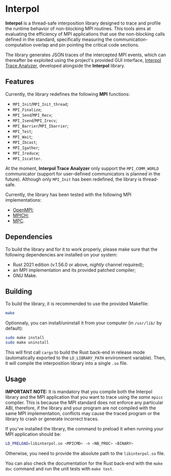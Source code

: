 # Interpol

**Interpol** is a thread-safe interposition library designed to trace and profile the runtime behavior of non-blocking MPI routines.
This tools aims at evaluating the efficiency of MPI applications that use the non-blocking calls defined in the standard, specifically measuring the communication-computation overlap and pin pointing the critical code sections.

The library generates JSON traces of the intercepted MPI events, which can thereafter be exploited using the project's provided GUI interface, [Interpol Trace Analyzer](https://github.com/async-mpi-benchmarks/Interface), developed alongside the **Interpol** library.


## Features
Currently, the library redefines the following **MPI** functions:
- `MPI_Init`/`MPI_Init_thread`;
- `MPI_Finalize`;
- `MPI_Send`/`MPI_Recv`;
- `MPI_Isend`/`MPI_Irecv`;
- `MPI_Barrier`/`MPI_Ibarrier`;
- `MPI_Test`;
- `MPI_Wait`;
- `MPI_Ibcast`;
- `MPI_Igather`;
- `MPI_Ireduce`;
- `MPI_Iscatter`.

At the moment, **Interpol Trace Analyzer** only support the `MPI_COMM_WORLD` communicator (support for user-defined communicators is planned in the future).
Although only `MPI_Init` has been redefined, the library is thread-safe.

Currently, the library has been tested with the following MPI implementations:
- [OpenMPI](https://www.open-mpi.org/);
- [MPICH](https://www.mpich.org/);
- [MPC](https://mpc.hpcframework.com/frontpage/).


## Dependencies
To build the library and for it to work properly, please make sure that the following dependencies are installed on your system:
- Rust 2021 edition (v.1.56.0 or above, *nightly* channel required);
- an MPI implementation and its provided patched compiler;
- GNU Make.


## Building
To build the library, it is recommended to use the provided Makefile:
```sh
make
```
Optionnaly, you can install/uninstall it from your computer (in `/usr/lib/` by default):
```sh
sudo make install
sudo make uninstall
```
This will first call `cargo` to build the Rust back-end in release mode (automatically exported to the `LD_LIBRARY_PATH` environment variable).
Then, it will compile the interposition library into a single `.so` file.


## Usage
**IMPORTANT NOTE:** It is mandatory that you compile both the Interpol library and the MPI application that you want to trace using the _same_ `mpicc` compiler. This is because the MPI standard does not enforce any particular ABI, therefore, if the library and your program are not compiled with the same MPI implementation, conflicts may cause the traced program or the library to crash or generate incorrect traces.

If you've installed the library, the command to preload it when running your MPI application should be:
```sh
LD_PRELOAD=libinterpol.so <MPICMD> -n <NB_PROC> <BINARY>
```
Otherwise, you need to provide the absolute path to the `libinterpol.so` file.

You can also check the documentation for the Rust back-end with the `make doc` command and run the unit tests with `make test`.
